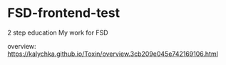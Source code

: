 # FSD-frontend-test
2 step education
My work for FSD 

overview: 
https://kalychka.github.io/Toxin/overview.3cb209e045e742169106.html
